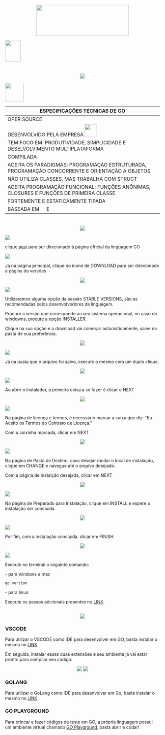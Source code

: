 <p align="center"><img src="https://github.com/periclesanfe/GO_the_programming_language/blob/main/screenshots/800px-Go_Logo_Blue.svg.png" height="100" width="300"></p>
<img src="https://github.com/periclesanfe/GO_the_programming_language/blob/main/screenshots/IFAL_Macei_vertical.png" style="width: 50px; height: 70px;">

# 
<p align="center">
<img src="https://img.shields.io/badge/INTRODUÇÃO-blue">
</p>
<img src="https://miro.medium.com/v2/resize:fit:1000/0*YISbBYJg5hkJGcQd.png" width="60">

<div align='center'>
  
| ESPECIFICAÇÕES TÉCNICAS DE GO  |
|--------------------------------|
| OPER SOURCE |
|  DESENVOLVIDO PELA EMPRESA <img src="https://logodownload.org/wp-content/uploads/2014/09/google-logo-1.png" width="40" heith="40">  |
| TEM FOCO EM: PRODUTIVIDADE, SIMPLICIDADE E DESELVOLVIMENTO MULTIPLATAFORMA |
| COMPILADA | 
| ACEITA OS PARADIGMAS: PROGRAMAÇÃO ESTRUTURADA, PROGRAMAÇÃO CONCORRENTE E ORIENTAÇÃO A OBJETOS |
| NÃO UTILIZA CLASSES, MAS TRABALHA COM STRUCT |
|  ACEITA PROGRAMAÇÃO FUNCIONAL: FUNÇÕES ANÔNIMAS, CLOSURES E FUNÇÕES DE PRIMEIRA CLASSE |
|  FORTEMENTE E ESTATICAMENTE TIPADA |
| BASEADA EM <img src="https://upload.wikimedia.org/wikipedia/commons/thumb/1/18/C_Programming_Language.svg/1200px-C_Programming_Language.svg.png" width="15"> E <img src="https://alefragnani.gallerycdn.vsassets.io/extensions/alefragnani/pascal/9.6.0/1676423977534/Microsoft.VisualStudio.Services.Icons.Default" width="15"> |
</div>


# 
<p align="center">
<img src="https://img.shields.io/badge/INSTALAÇÃO-lightblue">
</p>


 <img src="https://img.shields.io/badge/PASSO 1-lightblue">
<p>clique <a href="https://go.dev">aqui</a> para ser direcionado à página official da linguagem GO</p>



<img src="https://img.shields.io/badge/PASSO 2-lightblue">
<p>Já na página principal, clique no icone de DOWNLOAD para ser direcionado à página de versões</p>
<p align="center">
<img src="https://github.com/periclesanfe/GO_the_programming_language/blob/main/screenshots/instalacao0.jpg">
</p>


<img src="https://img.shields.io/badge/PASSO 3-lightblue">
<p>Utilizaremos alguma opção da sessão STABLE VERSIONS, são as recomendadas pelos desenvolvedores da linguagem.</p>
<p>Procure a versão que corresponde ao seu sistema operacional, no caso do windowns, procure a opção INSTALLER.</p>
<p>Clique na sua opção e o download vai começar automaticamente, salve na pasta de sua preferência.</p>
<p align="center">
<img src="https://github.com/periclesanfe/GO_the_programming_language/blob/main/screenshots/instalacao1.jpg">
</p>


<img src="https://img.shields.io/badge/PASSO 4-lightblue">
<p>Já na pasta que o arquivo foi salvo, execute o mesmo com um duplo clique.</p>
<p align="center">
<img src="https://github.com/periclesanfe/GO_the_programming_language/blob/main/screenshots/instalacao3.jpg">
</p>

<img src="https://img.shields.io/badge/PASSO 5-lightblue">
<p>Ao abrir o Instalador, a primeira coisa a se fazer é clicar e NEXT</p>
<p align="center">
<img src="https://github.com/periclesanfe/GO_the_programming_language/blob/main/screenshots/instalacao4.jpg">
</p>

<img src="https://img.shields.io/badge/PASSO 6-lightblue">
<p>Na página de licença e termos, é necessário marcar a caixa que diz: "Eu Aceito os Termos do Contrato de Licença."</p>
<p>Com a caixinha marcada, clicar em NEXT</p>
<p align="center">
<img src="https://github.com/periclesanfe/GO_the_programming_language/blob/main/screenshots/instalacao5.jpg">
</p>

<img src="https://img.shields.io/badge/PASSO 7-lightblue">
<p>Na página de Pasta de Destino, caso desejar mudar o local de instalação, clique em CHANGE e navegue até o arquivo desejado.</p>
<p>Com a página de instalção desejada, clicar em NEXT</p>
<p align="center">
<img src="https://github.com/periclesanfe/GO_the_programming_language/blob/main/screenshots/instalacao6.jpg">
</p>

<img src="https://img.shields.io/badge/PASSO 8-lightblue">
<p>Na página de Preparado para Instalação, clique em INSTALL e espere a instalação ser concluida.</p>
<p align="center">
<img src="https://github.com/periclesanfe/GO_the_programming_language/blob/main/screenshots/instalacao7.jpg">
</p>

<img src="https://img.shields.io/badge/PASSO 9-lightblue">
<p>Por fim, com a instalação concluída, clicar em FINISH</p>
<p align="center">
<img src="https://github.com/periclesanfe/GO_the_programming_language/blob/main/screenshots/instalacao8.jpg">
</p>

<img src="https://img.shields.io/badge/TESTE-darkblue">
<p>Execute no terminal o seguinte comando:</p>
<p>- para windows e mac</p>

 ```Shell
go version
```

<p>- para linux:</p>
<p>Execute os passos adicionais presentes no <a href="https://go.dev/doc/install">LINK</a>.</p>

##
<p align="center"><img src="https://img.shields.io/badge/AMBIENTES DE DESENVOLVIMENTO-lightgreen"></p>
<h3>VSCODE <img src="https://upload.wikimedia.org/wikipedia/commons/thumb/9/9a/Visual_Studio_Code_1.35_icon.svg/1200px-Visual_Studio_Code_1.35_icon.svg.png" width="15"></h3>
<p>Para utilizar o VSCODE como IDE para desenvolver em GO, basta instalar o mesmo no <a href="https://code.visualstudio.com">LINK</a></p>
<p>Em seguida, instalar essas duas extensões e seu ambiente já vai estar pronto para compilar seu codigo:</p>
<div align="center">
<img src="https://github.com/periclesanfe/GO_the_programming_language/blob/main/screenshots/extensao1.jpg">
<img src="https://github.com/periclesanfe/GO_the_programming_language/blob/main/screenshots/extensao2.jpg">
</div>
<p></p>
<h3>GOLANG <img src="https://resources.jetbrains.com/storage/products/goland/img/meta/goland_logo_300x300.png" width="15"></h3>
<p>Para utilizar o GoLang como IDE para desenvolver em Go, basta instalar o mesmo no <a href="https://www.jetbrains.com/go/promo/?source=google&medium=cpc&campaign=10156130867&term=goland&content=545953862520&gad=1&gclid=CjwKCAjwo7iiBhAEEiwAsIxQETUtByKBMBammJqrTdu14nJgOwlPEbcRxWN6Iq35WvQRPsMxxMy-IhoCzvAQAvD_BwE">LINK</a></p>
<p></p>
<h3>GO PLAYGROUND <img src="https://upload.wikimedia.org/wikipedia/commons/thumb/2/2d/Go_gopher_favicon.svg/2048px-Go_gopher_favicon.svg.png" width="15"></h3>
<p>Para brincar e fazer códigos de teste em GO, a própria linguagem possui um ambiente virtual chamado <a href="https://go.dev/play/">GO Playground</a>, basta abrir e codar!</p>
<p></p>

